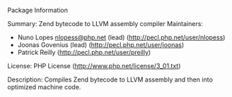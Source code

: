 Package Information

Summary:	Zend bytecode to LLVM assembly compiler
Maintainers:
* Nuno Lopes <nlopess@php.net> (lead) (http://pecl.php.net/user/nlopess)
* Joonas Govenius (lead) (http://pecl.php.net/user/joonas)
* Patrick Reilly (http://pecl.php.net/user/preilly)

License: PHP License (http://www.php.net/license/3_01.txt)

Description: Compiles Zend bytecode to LLVM assembly and then into optimized machine code.
